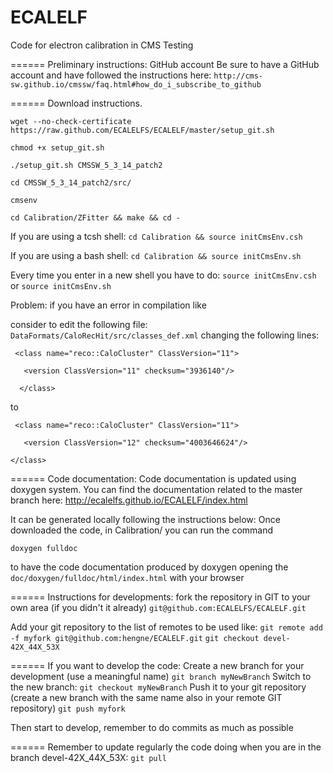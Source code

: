 ECALELF
=======

Code for electron calibration in CMS
Testing

======
Preliminary instructions: GitHub account
Be sure to have a GitHub account and have followed the instructions here:
`http://cms-sw.github.io/cmssw/faq.html#how_do_i_subscribe_to_github`


======
Download instructions.

`wget --no-check-certificate https://raw.github.com/ECALELFS/ECALELF/master/setup_git.sh`

`chmod +x setup_git.sh`

`./setup_git.sh CMSSW_5_3_14_patch2`

`cd CMSSW_5_3_14_patch2/src/`

`cmsenv`

`cd Calibration/ZFitter && make && cd -`

If you are using a tcsh shell:
`cd Calibration && source initCmsEnv.csh`

If you are using a bash shell:
`cd Calibration && source initCmsEnv.sh`

Every time you enter in a new shell you have to do:
`source initCmsEnv.csh`
or
`source initCmsEnv.sh`

Problem:
if you have an error in compilation like

consider to edit the following file: `DataFormats/CaloRecHit/src/classes_def.xml`
changing the following lines:

` <class name="reco::CaloCluster" ClassVersion="11">`

`   <version ClassVersion="11" checksum="3936140"/>`

`  </class>`

to 

` <class name="reco::CaloCluster" ClassVersion="11">`

`   <version ClassVersion="12" checksum="4003646624"/>`

`</class>`




======
Code documentation:
Code documentation is updated using doxygen system.
You can find the documentation related to the master branch here:
http://ecalelfs.github.io/ECALELF/index.html

It can be generated locally following the instructions below:
Once downloaded the code, in Calibration/ you can run the command

`doxygen fulldoc`

to have the code documentation produced by doxygen opening the `doc/doxygen/fulldoc/html/index.html` with your browser 


======
Instructions for developments:
fork the repository in GIT to your own area (if you didn't it already)
`git@github.com:ECALELFS/ECALELF.git`

Add your git repository to the list of remotes to be used like:
`git remote add -f myfork git@github.com:hengne/ECALELF.git`
`git checkout devel-42X_44X_53X`


======
If you want to develop the code:
Create a new branch for your development (use a meaningful name)
`git branch myNewBranch`
Switch to the new branch: `git checkout myNewBranch`
Push it to your git repository (create a new branch with the same name also in your remote GIT repository)
`git push myfork`

Then start to develop, remember to do commits as much as possible

======
Remember to update regularly the code doing when you are in the branch devel-42X_44X_53X:
`git pull`

